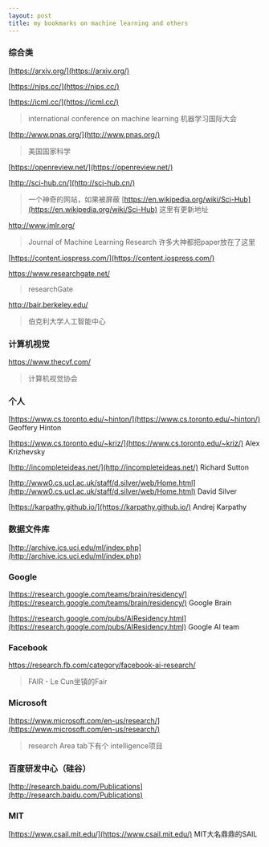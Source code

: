 ```yaml
---
layout: post
title: my bookmarks on machine learning and others
---
```


### 综合类
[https://arxiv.org/](https://arxiv.org/)

[https://nips.cc/](https://nips.cc/)

[https://icml.cc/](https://icml.cc/)
> international conference on machine learning 机器学习国际大会

[http://www.pnas.org/](http://www.pnas.org/)
> 美国国家科学

[https://openreview.net/](https://openreview.net/)

[http://sci-hub.cn/](http://sci-hub.cn/) 
> 一个神奇的网站，如果被屏蔽 [https://en.wikipedia.org/wiki/Sci-Hub](https://en.wikipedia.org/wiki/Sci-Hub) 这里有更新地址

[http://www.jmlr.org/ ](http://www.jmlr.org/ )
> Journal of Machine Learning Research 许多大神都把paper放在了这里

[https://content.iospress.com/](https://content.iospress.com/)

[https://www.researchgate.net/ ](https://www.researchgate.net/ )
> researchGate

[http://bair.berkeley.edu/ ](http://bair.berkeley.edu/ )
> 伯克利大学人工智能中心


### 计算机视觉
[https://www.thecvf.com/ ](https://www.thecvf.com/ )
> 计算机视觉协会



### 个人
[https://www.cs.toronto.edu/~hinton/](https://www.cs.toronto.edu/~hinton/) Geoffery Hinton

[https://www.cs.toronto.edu/~kriz/](https://www.cs.toronto.edu/~kriz/) Alex Krizhevsky

[http://incompleteideas.net/](http://incompleteideas.net/) Richard Sutton

[http://www0.cs.ucl.ac.uk/staff/d.silver/web/Home.html](http://www0.cs.ucl.ac.uk/staff/d.silver/web/Home.html) David Silver

[https://karpathy.github.io/](https://karpathy.github.io/)  Andrej Karpathy

### 数据文件库
[http://archive.ics.uci.edu/ml/index.php](http://archive.ics.uci.edu/ml/index.php)

### Google
[https://research.google.com/teams/brain/residency/](https://research.google.com/teams/brain/residency/) Google Brain

[https://research.google.com/pubs/AIResidency.html](https://research.google.com/pubs/AIResidency.html) Google AI team

### Facebook
[https://research.fb.com/category/facebook-ai-research/ ](https://research.fb.com/category/facebook-ai-research/ )
> FAIR - Le Cun坐镇的Fair

### Microsoft
[https://www.microsoft.com/en-us/research/](https://www.microsoft.com/en-us/research/)  
> research Area tab下有个 intelligence项目

### 百度研发中心（硅谷）
[http://research.baidu.com/Publications](http://research.baidu.com/Publications)

### MIT
[https://www.csail.mit.edu/](https://www.csail.mit.edu/)   MIT大名鼎鼎的SAIL
